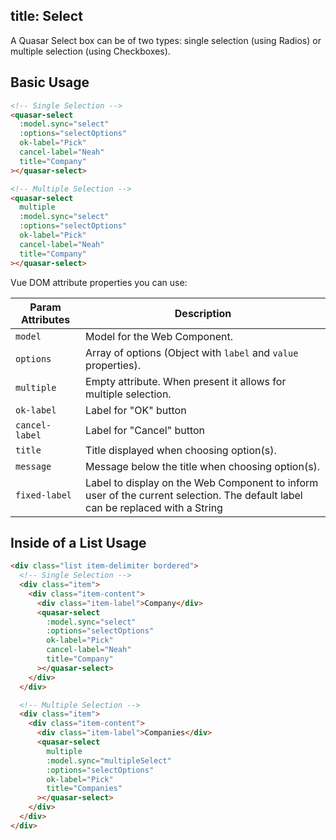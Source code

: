 title: Select
---
A Quasar Select box can be of two types: single selection (using Radios) or multiple selection (using Checkboxes).

<input type="hidden" data-fullpage-demo="form/select">

## Basic Usage

``` html
<!-- Single Selection -->
<quasar-select
  :model.sync="select"
  :options="selectOptions"
  ok-label="Pick"
  cancel-label="Neah"
  title="Company"
></quasar-select>
```

``` html
<!-- Multiple Selection -->
<quasar-select
  multiple
  :model.sync="select"
  :options="selectOptions"
  ok-label="Pick"
  cancel-label="Neah"
  title="Company"
></quasar-select>
```

Vue DOM attribute properties you can use:

| Param Attributes | Description |
| --- | --- |
| `model` | Model for the Web Component. |
| `options` | Array of options (Object with `label` and `value` properties). |
| `multiple` | Empty attribute. When present it allows for multiple selection. |
| `ok-label` | Label for "OK" button |
| `cancel-label` | Label for "Cancel" button |
| `title` | Title displayed when choosing option(s). |
| `message` | Message below the title when choosing option(s). |
| `fixed-label` | Label to display on the Web Component to inform user of the current selection. The default label can be replaced with a String |

## Inside of a List Usage

``` html
<div class="list item-delimiter bordered">
  <!-- Single Selection -->
  <div class="item">
    <div class="item-content">
      <div class="item-label">Company</div>
      <quasar-select
        :model.sync="select"
        :options="selectOptions"
        ok-label="Pick"
        cancel-label="Neah"
        title="Company"
      ></quasar-select>
    </div>
  </div>

  <!-- Multiple Selection -->
  <div class="item">
    <div class="item-content">
      <div class="item-label">Companies</div>
      <quasar-select
        multiple
        :model.sync="multipleSelect"
        :options="selectOptions"
        ok-label="Pick"
        title="Companies"
      ></quasar-select>
    </div>
  </div>
</div>
```
